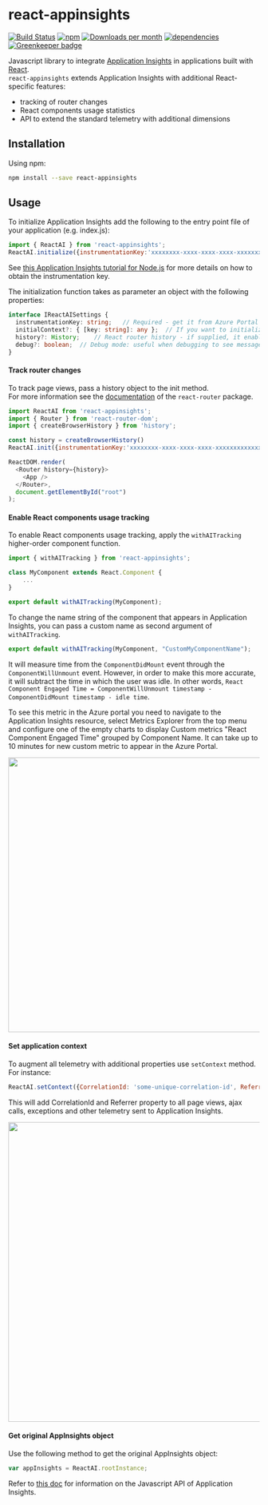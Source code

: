 # react-appinsights

[![Build Status](https://dev.azure.com/azure-public/react-appinsights/_apis/build/status/Azure.react-appinsights)](https://dev.azure.com/azure-public/react-appinsights/_build/latest?definitionId=16)
[![npm](https://img.shields.io/npm/v/react-appinsights.svg)](https://www.npmjs.com/package/react-appinsights)
[![Downloads per month](https://img.shields.io/npm/dm/react-appinsights.svg)](https://www.npmjs.com/package/react-appinsights)
[![dependencies](https://david-dm.org/Azure/react-appinsights.svg)](https://david-dm.org/Azure/react-appinsights)
[![Greenkeeper badge](https://badges.greenkeeper.io/Azure/react-appinsights.svg)](https://greenkeeper.io/)

Javascript library to integrate [Application Insights][appinsights-js] in applications built with [React][react].  
`react-appinsights` extends Application Insights with additional React-specific features:
 * tracking of router changes
 * React components usage statistics
 * API to extend the standard telemetry with additional dimensions

## Installation

Using npm:
```bash
npm install --save react-appinsights
```

## Usage

To initialize Application Insights add the following to the entry point 
file of your application (e.g. index.js):

```javascript
import { ReactAI } from 'react-appinsights';
ReactAI.initialize({instrumentationKey:'xxxxxxxx-xxxx-xxxx-xxxx-xxxxxxxxxxxxx'});
```
See [this Application Insights tutorial for Node.js][appinsights-nodejs] 
for more details on how to obtain the instrumentation key.

The initialization function takes as parameter an object with the following properties:
```typescript
interface IReactAISettings {
  instrumentationKey: string;   // Required - get it from Azure Portal
  initialContext?: { [key: string]: any };  // If you want to initialize with custom context
  history?: History;    // React router history - if supplied, it enables page view tracking
  debug?: boolean;  // Debug mode: useful when debugging to see messages from the library displayed on the console
}
```

#### Track router changes

To track page views, pass a history object to the init method.  
For more information see the [documentation][react-router] of the `react-router` package.

    
```javascript
import ReactAI from 'react-appinsights';
import { Router } from 'react-router-dom';
import { createBrowserHistory } from 'history';

const history = createBrowserHistory()
ReactAI.init({instrumentationKey:'xxxxxxxx-xxxx-xxxx-xxxx-xxxxxxxxxxxxx', history: history});

ReactDOM.render(
  <Router history={history}>
    <App />
  </Router>,
  document.getElementById("root")
);
```

#### Enable React components usage tracking

To enable React components usage tracking, apply the `withAITracking` higher-order 
component function.

```javascript
import { withAITracking } from 'react-appinsights';

class MyComponent extends React.Component {
    ... 
}

export default withAITracking(MyComponent);
```

To change the name string of the component that appears in Application Insights, 
you can pass a custom name as second argument of `withAITracking`.

```javascript
export default withAITracking(MyComponent, "CustomMyComponentName");
```

It will measure time from the `ComponentDidMount` event through the `ComponentWillUnmount` event. 
However, in order to make this more accurate, it will subtract the time in which the user was idle. 
In other words, `React Component Engaged Time = ComponentWillUnmount timestamp - ComponentDidMount timestamp - idle time`.  

To see this metric in the Azure portal you need to navigate to the Application Insights resource, 
select Metrics Explorer from the top menu 
and configure one of the empty charts to display Custom metrics "React Component Engaged Time" 
grouped by Component Name. 
It can take up to 10 minutes for new custom metric to appear in the Azure Portal.

<img width="550" src="https://cloud.githubusercontent.com/assets/3801171/18735093/eeac0496-802f-11e6-9403-50c6fe8aaf9e.png"/>

#### Set application context

To augment all telemetry with additional properties use `setContext` method. For instance:

```javascript
ReactAI.setContext({CorrelationId: 'some-unique-correlation-id', Referrer: document.referrer});
```

This will add CorrelationId and Referrer property to all page views, ajax calls, exceptions and other telemetry sent to Application Insights.

<img width="600" src="https://cloud.githubusercontent.com/assets/3801171/18721651/43c4861e-7fe6-11e6-8541-3614111acc8f.png"/>

#### Get original AppInsights object

Use the following method to get the original AppInsights object:

```javascript
var appInsights = ReactAI.rootInstance;
```

Refer to [this doc][appinsights-js-api] for information on the Javascript API of Application Insights. 


 [react]: https://reactjs.org/
 [appinsights-js]: https://docs.microsoft.com/en-us/azure/application-insights/app-insights-javascript
 [appinsights-nodejs]: https://azure.microsoft.com/en-us/documentation/articles/app-insights-nodejs/
 [appinsights-js-api]: https://github.com/Microsoft/ApplicationInsights-JS/blob/master/API-reference.md
 [react-router]: https://github.com/ReactTraining/react-router/blob/master/FAQ.md#how-do-i-access-the-history-object-outside-of-components
